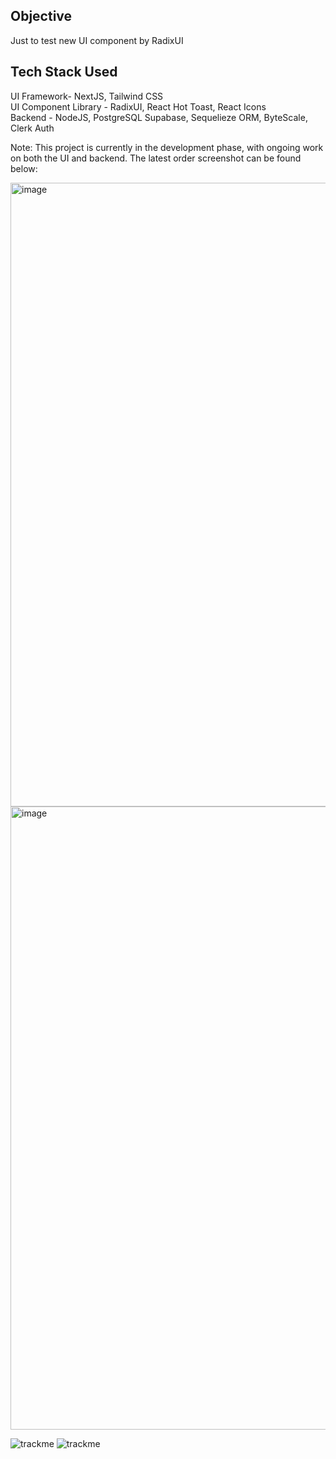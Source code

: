 
## Objective
Just to test new UI component by RadixUI

## Tech Stack Used
UI Framework- NextJS, Tailwind CSS<br>
UI Component Library - RadixUI, React Hot Toast, React Icons<br>
Backend - NodeJS, PostgreSQL Supabase, Sequelieze ORM, ByteScale, Clerk Auth

Note: This project is currently in the development phase, with ongoing work on both the UI and backend. The latest order screenshot can be found below:

<img width="998" alt="image" src="https://github.com/syukranDev/track.me/assets/51852197/7af3afba-6702-496d-bd0c-e5251994a731">
<img width="997" alt="image" src="https://github.com/syukranDev/track.me/assets/51852197/db701084-be65-4bf7-ae5a-640082736144">



![trackme](https://github.com/syukranDev/track.me/assets/51852197/19ff3642-267f-417e-81d7-33c05b95a57b)
![trackme](https://github.com/syukranDev/track.me/assets/51852197/410c34cb-a98a-4d59-9dba-acf44db7a912)
